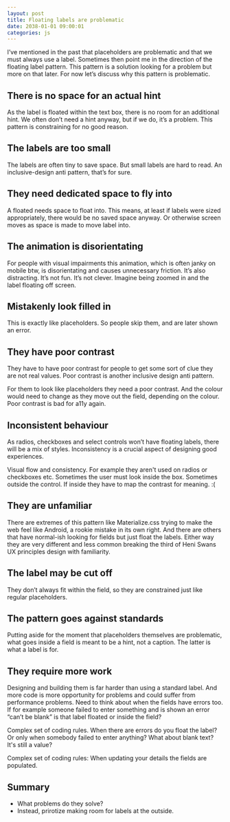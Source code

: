```yaml
---
layout: post
title: Floating labels are problematic
date: 2038-01-01 09:00:01
categories: js
---
```


I’ve mentioned in the past that placeholders are problematic and that we must
always use a label. Sometimes then point me in the direction of the floating
label pattern. This pattern is a solution looking for a problem but more on that later. For now let’s discuss why this pattern is problematic.

## There is no space for an actual hint

As the label is floated within the text box, there is no room for an additional
hint. We often don’t need a hint anyway, but if we do, it’s a problem. This
pattern is constraining for no good reason.

## The labels are too small

The labels are often tiny to save space. But small labels are hard to read. An
inclusive-design anti pattern, that’s for sure.

## They need dedicated space to fly into

A floated needs space to float into. This means, at least if labels were sized
appropriately, there would be no saved space anyway. Or otherwise screen moves as space is made to move label into.

## The animation is disorientating

For people with visual impairments this animation, which is often janky on
mobile btw, is disorientating and causes unnecessary friction. It’s also
distracting. It’s not fun. It’s not clever. Imagine being zoomed in and the label floating off screen.

## Mistakenly look filled in

This is exactly like placeholders. So people skip them, and are later shown an
error.

## They have poor contrast

They have to have poor contrast for people to get some sort of clue they are not real values. Poor contrast is another inclusive design anti pattern.

For them to look like placeholders they need a poor contrast. And the colour would need to change as they move out the field, depending on the colour. Poor contrast is bad for a11y again.

## Inconsistent behaviour

As radios, checkboxes and select controls won’t have floating labels, there will be a mix of styles. Inconsistency is a crucial aspect of designing good
experiences.

Visual flow and consistency. For example they aren't used on radios or checkboxes etc. Sometimes the user must look inside the box. Sometimes outside the control. If inside they have to map the contrast for meaning. :(

## They are unfamiliar

There are extremes of this pattern like Materialize.css trying to make the web
feel like Android, a rookie mistake in its own right. And there are others that
have normal-ish looking for fields but just float the labels. Either way they
are very different and less common breaking the third of Heni Swans UX
principles design with familiarity.

## The label may be cut off

They don’t always fit within the field, so they are constrained just like regular placeholders.

## The pattern goes against standards

Putting aside for the moment that placeholders themselves are problematic, what goes inside a field is meant to be a hint, not a caption. The latter is what a label is for.

## They require more work

Designing and building them is far harder than using a standard label. And more
code is more opportunity for problems and could suffer from performance
problems. Need to think about when the fields have errors too. If for example
someone failed to enter something and is shown an error “can’t be blank” is that label floated or inside the field?

Complex set of coding rules. When there are errors do you float the label? Or only when somebody failed to enter anything? What about blank text? It's still a value?

Complex set of coding rules: When updating your details the fields are populated.

## Summary

- What problems do they solve?
- Instead, prirotize making room for labels at the outside.

